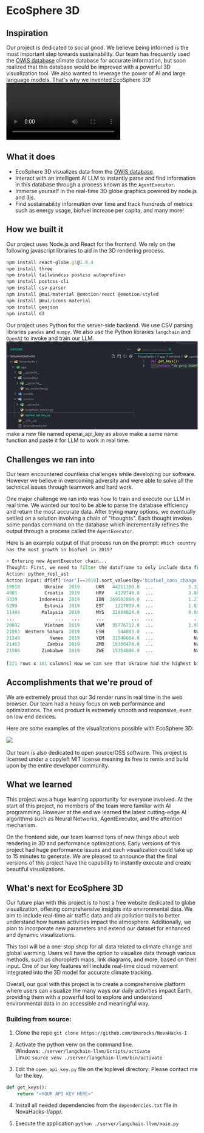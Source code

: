 # EcoSphere 3D

## Inspiration

Our project is dedicated to social good. We believe being informed is the most important step towards sustainability. Our team has frequently used the [OWIS database](https://ourworldindata.org/energy) climate database for accurate information, but soon realized that this database would be improved with a powerful 3D visualization tool. We also wanted to leverage the power of AI and large language models. That's why we invented EcoSphere 3D!
<video controls src="https://www.youtube.com/watch?v=nmEj9VwVvLY" title="EcoSphere 360"></video>

## What it does

- EcoSphere 3D visualizes data from the [OWIS database](https://ourworldindata.org/energy).
- Interact with an intelligent AI LLM to instantly parse and find information in this database through a process known as the `AgentExecutor`.
- Immerse yourself in the real-time 3D globe graphics powered by node.js and 3js.
- Find sustainability information over time and track hundreds of metrics such as energy usage, biofuel increase per capita, and many more!

## How we built it

Our project uses Node.js and React for the frontend.
We rely on the following javascript libraries to aid in the 3D rendering process.

```javascript
npm install react-globe.gl@1.0.4
npm install three
npm install tailwindcss postcss autoprefixer
npm install postcss-cli
npm install csv-parser
npm install @mui/material @emotion/react @emotion/styled
npm install @mui/icons-material
npm install geojson
npm install d3
```

Our project uses Python for the server-side backend.
We use CSV parsing libraries `pandas` and `numpy`.
We also use the Python libraries `langchain` and `OpenAI` to invoke and train our LLM.
![alt text](image.png)
make a new file named openai_api_key as above make a same name function and paste it for LLM to work in real time.

## Challenges we ran into

Our team encountered countless challenges while developing our software. However we believe in overcoming adversity and were able to solve all the technical issues through teamwork and hard work.

One major challenge we ran into was how to train and execute our LLM in real time.
We wanted our tool to be able to parse the database efficiency and return the most accurate data.
After trying many options, we eventually settled on a solution involving a chain of "thoughts". Each thought invokes some pandas command on the database which incrementally refines the output through a process called the `AgentExecutor`.

Here is an example output of that process run on the prompt: `Which country has the most growth in biofuel in 2019?`

```python
> Entering new AgentExecutor chain...
Thought: First, we need to filter the dataframe to only include data from 2019. Then we can sort the dataframe by the biofuel consumption change percentage in descending order.
Action: python_repl_ast
Action Input: df[df['Year']==2019].sort_values(by='biofuel_cons_change_pct', ascending=False)              Country  Year iso_code   population  ...  wind_consumption  wind_electricity  wind_share_elec  wind_share_energy
19910         Ukraine  2019      UKR   44211100.0  ...             5.325              2.24            1.465              0.556
4981          Croatia  2019      HRV    4129749.0  ...             3.868              1.47           11.611              4.037
9339        Indonesia  2019      IDN  269582880.0  ...             1.276              0.48            0.162              0.056
6299          Estonia  2019      EST    1327039.0  ...             1.811              0.69            9.067              2.885
11484        Malaysia  2019      MYS   32804024.0  ...             0.000              0.00            0.000              0.000
...               ...   ...      ...          ...  ...               ...               ...              ...                ...
20892         Vietnam  2019      VNM   95776712.0  ...             1.903              0.72            0.317              0.158
21083  Western Sahara  2019      ESH     544883.0  ...               NaN              0.00              NaN                NaN
21248           Yemen  2019      YEM   31546694.0  ...               NaN              0.00            0.000                NaN
21463          Zambia  2019      ZMB   18380478.0  ...               NaN              0.00            0.000                NaN
21586        Zimbabwe  2019      ZWE   15354606.0  ...               NaN              0.00            0.000                NaN

[221 rows x 101 columns] Now we can see that Ukraine had the highest biofuel consumption change percentage in 2019.
```

## Accomplishments that we're proud of

We are extremely proud that our 3d render runs in real time in the web browser. Our team had a heavy focus on web performance and optimizations. The end product is extremely smooth and responsive, even on low end devices.

Here are some examples of the visualizations possible with EcoSphere 3D:

![](https://files.catbox.moe/t0d9uv.png)

Our team is also dedicated to open source/OSS software. This project is licensed under a copyleft MIT license meaning its free to remix and build upon by the entire developer community.

## What we learned

This project was a huge learning opportunity for everyone involved. At the start of this project, no members of the team were familiar with AI programming. However at the end we learned the latest cutting-edge AI algorithms such as Neural Networks, AgentExecutor, and the attention mechanism.

On the frontend side, our team learned tons of new things about web rendering in 3D and performance optimizations. Early versions of this project had huge performance issues and each visualization could take up to 15 minutes to generate. We are pleased to announce that the final versions of this project have the capability to instantly execute and create beautiful visualizations.

## What's next for EcoSphere 3D

Our future plan with this project is to host a free website dedicated to globe visualization, offering comprehensive insights into environmental data. We aim to include real-time air traffic data and air pollution trails to better understand how human activities impact the atmosphere. Additionally, we plan to incorporate new parameters and extend our dataset for enhanced and dynamic visualizations.

This tool will be a one-stop shop for all data related to climate change and global warming. Users will have the option to visualize data through various methods, such as choropleth maps, link diagrams, and more, based on their input. One of our key features will include real-time cloud movement integrated into the 3D model for accurate climate tracking.

Overall, our goal with this project is to create a comprehensive platform where users can visualize the many ways our daily activities impact Earth, providing them with a powerful tool to explore and understand environmental data in an accessible and meaningful way.

### Building from source:

1. Clone the repo `git clone https://github.com/Umarocks/NovaHacks-I`

2. Activate the python venv on the command line. </br>
   Windows: `./server/langchain-llvm/Scripts/activate` </br>
   Linux: `source venv ./server/langchain-llvm/bin/activate`

3. Edit the `open_api_key.py` file on the toplevel directory:
   Please contact me for the key.

```python
def get_keys():
    return "<YOUR API KEY HERE>"
```

4. Install all needed dependencies from the `dependencies.txt` file in NovaHacks-I/app/.

5. Execute the application `python ./server/langchain-llvm/main.py`
